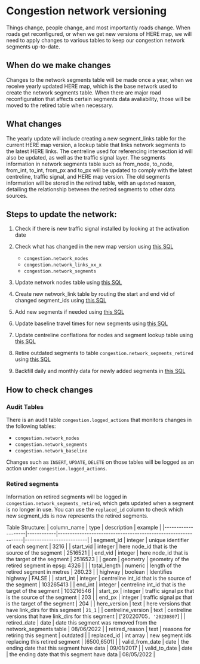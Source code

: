 # Congestion network versioning

Things change, people change, and most importantly roads change. When roads get reconfigured, or when we get new versions of HERE map, we will need to apply changes to various tables to keep our congestion network segments up-to-date. 

## When do we make changes

Changes to the network segments table will be made once a year, when we receive yearly updated HERE map, which is the base network used to create the network segments table. When there are major road reconfiguration that affects certain segments data avaliability, those will be moved to the retired table when necessary. 

## What changes

The yearly update will include creating a new segment_links table for the current HERE map version, a lookup table that links network segments to the latest HERE links. The centreline used for referencing intersection id will also be updated, as well as the traffic signal layer. The segments information in network segments table such as from_node, to_node, from_int, to_int, from_px and to_px will be updated to comply with the latest centreline, traffic signal, and HERE map version. The old segments information will be stored in the retired table, with an `updated` reason, detailing the relationship between the retired segments to other data sources.  

## Steps to update the network:

1) Check if there is new traffic signal installed by looking at the activation date

2) Check what has changed in the new map version using [this SQL](find_changes.sql)
    - `congestion.network_nodes`
    - `congestion.network_links_xx_x`
    - `congestion.network_segments`

3) Update network nodes table using  [this SQL](update_nodes.sql)

4) Create new network_link table by routing the start and end vid of changed segment_ids using [this SQL](update_links.sql)

5) Add new segments if needed using [this SQL](update_segments.sql)

6) Update baseline travel times for new segments using [this SQL](update_segments.sql)

7) Update centreline conflations for nodes and segment lookup table using [this SQL](update_segments.sql)

8) Retire outdated segments to table `congestion.network_segments_retired` using [this SQL](update_retired_segments.sql)

9) Backfill daily and monthly data for newly added segments in [this SQL](update_segments.sql)

## How to check changes

### Audit Tables
There is an audit table `congestion.logged_actions` that monitors changes in the following tables:
- `congestion.network_nodes`
- `congestion.network_segments`
- `congestion.network_baseline`

Changes such as `INSERT`, `UPDATE`, `DELETE` on those tables will be logged as an action under `congestion.logged_actions`.

### Retired segments
Information on retired segments will be logged in `congestion.network_segments_retired`, which gets updated when a segment is no longer in use. You can use the `replaced_id` column to check which new segment_ids is now represents the retired segments.

Table Structure:
| column_name        | type       | description                                                   | example                  |
|--------------------|------------|---------------------------------------------------------------|--------------------------|
| segment_id         | integer    | unique identifier of each segment                             | 3216                     |
| start_vid          | integer    | here node_id that is the source of the segment                | 2516521                  |
| end_vid            | integer    | here node_id that is the target of the segment                | 2516523                  |
| geom               | geometry   | geometry of the retired segment in epsg: 4326                 |                          |
| total_length       | numeric    | length of the retired segment in metres                       | 260.23                   |
| highway            | boolean    | Identifies highway                                            | FALSE                    |
| start_int          | integer    | centreline int_id that is the source of the segment           | 103265413                |
| end_int            | integer    | centreline int_id that is the target of the segment           | 103216546                |
| start_px           | integer    | traffic signal px that is the source of the segment           | 203                      |
| end_px             | integer    | traffic signal px that is the target of the segment           | 204                      |
| here_version       | text       | here versions that have link_dirs for this segment            | `21_1`                   |
| centreline_version | text       | centreline versions that have link_dirs for this segment      | ['20220705`, '20230807`] |
| retired_date       | date       | date this segment was removed from the network_segments table | 08/06/2022               |
| retired_reason     | text       | reasons for retiring this segment                             | outdated                 |
| replaced_id        | int array  | new segment ids replacing this retired segment                | [6500,6501]              |
| valid_from_date    | date       | the ending date that this segment have data                   | 09/01/2017               |
| valid_to_date      | date       | the ending date that this segment have data                   | 08/05/2022               |
